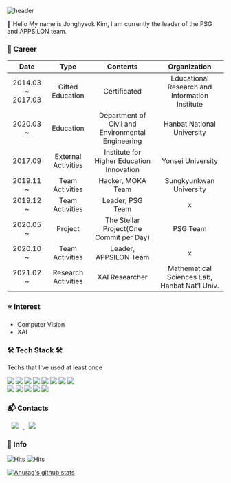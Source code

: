 ![header](https://capsule-render.vercel.app/api?type=soft&color=auto&height=150&section=header&text=Enfycius&fontSize=70&animation=twinkling)

:wave: Hello My name is Jonghyeok Kim, I am currently the leader of the PSG and APPSILON team.

### :runner: Career

|        Date       |         Type        |                      Contents                     |                  Organization                  |
|:-----------------:|:-------------------:|:-------------------------------------------------:|:----------------------------------------------:|
| 2014.03 ~ 2017.03 |   Gifted Education  |                    Certificated                   | Educational Research and Information Institute |
|     2020.03 ~     |      Education      | Department of Civil and Environmental Engineering |           Hanbat National University           |
|      2017.09      | External Activities |     Institute for Higher Education Innovation     |                Yonsei University               |
|     2019.11 ~     |   Team Activities   |                 Hacker, MOKA Team                 |             Sungkyunkwan University            |
|     2019.12 ~     |   Team Activities   |                  Leader, PSG Team                 |                        x                       |
|     2020.05 ~     |       Project       |      The Stellar Project(One Commit per Day)      |                    PSG Team                    |
|     2020.10 ~     |   Team Activities   |               Leader, APPSILON Team               |                        x                       |
|     2021.02 ~     | Research Activities |                   XAI Researcher                  |  Mathematical Sciences Lab, Hanbat Nat'l Univ. |


### :star: Interest

- Computer Vision
- XAI

### 🛠 Tech Stack 🛠 

Techs that I've used at least once

<p>
  <img src="https://img.shields.io/badge/Python-3766AB?style=flat-square&logo=Python&logoColor=white" /> 
  <img src="https://img.shields.io/badge/Java-007396?style=flat-square&logo=Java&logoColor=white" />
  <img src="https://img.shields.io/badge/CSharp-1572B6?style=flat-square&logo=C%20Sharp&logoColor=white" />
  <img src="https://img.shields.io/badge/C++-00599C?style=flat-square&logo=C%2B%2B&logoColor=white" /> 
  <img src="https://img.shields.io/badge/C-A8B9CC?style=flat-square&logo=C&logoColor=white" /> 
  <img src="https://img.shields.io/badge/JavaScript-ffb13b?style=flat-square&logo=javascript&logoColor=white" /> 
  <img src="https://img.shields.io/badge/CSS-1572B6?style=flat-square&logo=css3&logoColor=white" />
  <img src="https://img.shields.io/badge/HTML5-1572B6?style=flat-square&logo=HTML5&logoColor=white" />
  <br>
  <img src="https://img.shields.io/badge/Spring-6DB33F?style=flat-square&logo=Spring&logoColor=white" />
  <img src="https://img.shields.io/badge/Node.js-1572B6?style=flat-square&logo=Node.js&logoColor=white" />
  <img src="https://img.shields.io/badge/Flask-1572B6?style=flat-square&logo=Flask&logoColor=white" />
  <img src="https://img.shields.io/badge/Django-092E20?style=flat-square&logo=Django&logoColor=white" /> 
  <img src="https://img.shields.io/badge/MySQL-E6B91E?style=flat-square&logo=MySql&logoColor=white" /> 
</p>

### :mailbox_with_mail: Contacts

<a href="https://www.instagram.com/___dev00/">
    <img 
        src="http://img.shields.io/badge/-Instagram-black?style=flat&logo=Instagram&link=https://instagram.com/alpox.dev/"
        style="height : auto; margin-left : 10px; margin-right : 10px;"/>
</a>
<a href="https://enfycius.github.io/">
    <img 
        src="http://img.shields.io/badge/-Tech%20Blog-655ced?style=flat&logo=github&link=https://alpox.kr"
        style="height : auto; margin-left : 10px; margin-right : 10px;"/>
</a>

### :information_desk_person: Info

[![Hits](https://hits.seeyoufarm.com/api/count/incr/badge.svg?url=https%3A%2F%2Fgithub.com%2Fenfycius%2Fhit-counter&count_bg=%2379C83D&title_bg=%23555555&icon=&icon_color=%23E7E7E7&title=hits&edge_flat=false)](https://hits.seeyoufarm.com) ![Hits](https://img.shields.io/github/followers/enfycius?label=Follow)

[![Anurag's github stats](https://github-readme-stats.vercel.app/api?username=enfycius&theme=dracula)](https://github.com/anuraghazra/github-readme-stats)
